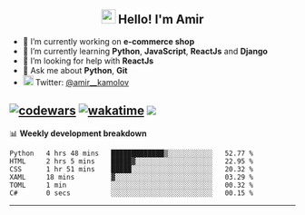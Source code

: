 <h2 align="center"><img src="https://media.giphy.com/media/hvRJCLFzcasrR4ia7z/giphy.gif" width="25px"> Hello! I'm Amir</h2>

- 🔭 I’m currently working on **e-commerce shop**
- 🌱 I’m currently learning **Python**, **JavaScript**, **ReactJs** and **Django**
- 🤔 I’m looking for help with **ReactJs**
- 💬 Ask me about **Python**, **Git**
- <img alt="Amir Kamolov | Twitter" width="18px" src="https://raw.githubusercontent.com/peterthehan/peterthehan/master/assets/twitter.svg" /> Twitter: [@amir__kamolov ](https://twitter.com/amir__kamolov)

[![codewars](https://www.codewars.com/users/Kamolov%20Amir/badges/micro)](https://www.codewars.com/users/Kamolov%20Amir)
[![wakatime](https://wakatime.com/badge/user/12da36de-2fca-4ef2-bb44-ec10c4750b61.svg)](https://wakatime.com/@12da36de-2fca-4ef2-bb44-ec10c4750b61)
![](https://komarev.com/ghpvc/?username=Amir0715&style=flat-square)
---

📊 **Weekly development breakdown**
<!--START_SECTION:waka-->

```text
Python   4 hrs 48 mins   █████████████▒░░░░░░░░░░░   52.77 %
HTML     2 hrs 5 mins    █████▓░░░░░░░░░░░░░░░░░░░   22.95 %
CSS      1 hr 51 mins    █████░░░░░░░░░░░░░░░░░░░░   20.32 %
XAML     18 mins         ▓░░░░░░░░░░░░░░░░░░░░░░░░   03.29 %
TOML     1 min           ░░░░░░░░░░░░░░░░░░░░░░░░░   00.32 %
C#       0 secs          ░░░░░░░░░░░░░░░░░░░░░░░░░   00.15 %
```

<!--END_SECTION:waka-->

---

